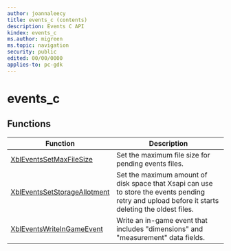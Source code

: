 ```yaml
---
author: joannaleecy
title: events_c (contents)
description: Events C API
kindex: events_c
ms.author: migreen
ms.topic: navigation
security: public
edited: 00/00/0000
applies-to: pc-gdk
---
```


# events_c  



  
## Functions  
  
| Function | Description |  
| --- | --- |  
| [XblEventsSetMaxFileSize](functions/xbleventssetmaxfilesize.md) | Set the maximum file size for pending events files. |  
| [XblEventsSetStorageAllotment](functions/xbleventssetstorageallotment.md) | Set the maximum amount of disk space that Xsapi can use to store the events pending retry and upload before it starts deleting the oldest files. |  
| [XblEventsWriteInGameEvent](functions/xbleventswriteingameevent.md) | Write an in-game event that includes "dimensions" and "measurement" data fields. |  
